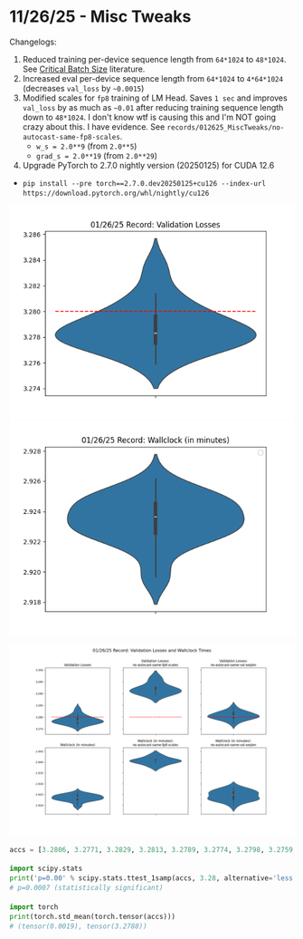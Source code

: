 # 11/26/25 - Misc Tweaks

Changelogs:

1. Reduced training per-device sequence length from `64*1024` to `48*1024`. See [Critical Batch Size](https://arxiv.org/abs/2410.21676) literature.
2. Increased eval per-device sequence length from `64*1024` to `4*64*1024` (decreases `val_loss` by `~0.0015`)
3. Modified scales for `fp8` training of LM Head. Saves `1 sec` and improves `val_loss` by as much as `~0.01` after reducing training sequence length down to `48*1024`. I don't know wtf is causing this and I'm NOT going crazy about this. I have evidence. See `records/012625_MiscTweaks/no-autocast-same-fp8-scales`.
    - `w_s = 2.0**9` (from `2.0**5`)
    - `grad_s = 2.0**19` (from `2.0**29`)
4. Upgrade PyTorch to 2.7.0 nightly version (20250125) for CUDA 12.6
  - `pip install --pre torch==2.7.0.dev20250125+cu126 --index-url https://download.pytorch.org/whl/nightly/cu126`

![](val_losses.png)
![](wallclock.png)

![](ablations.png)

```python
accs = [3.2806, 3.2771, 3.2829, 3.2813, 3.2789, 3.2774, 3.2798, 3.2759, 3.2794, 3.2775, 3.2768, 3.2793, 3.2838, 3.2779, 3.2782, 3.277, 3.2775, 3.2784, 3.2782, 3.2776, 3.2814, 3.2785, 3.2793, 3.2797, 3.2782, 3.2789, 3.2759, 3.2803, 3.278, 3.2782]

import scipy.stats
print('p=0.00' % scipy.stats.ttest_1samp(accs, 3.28, alternative='less').pvalue)
# p=0.0007 (statistically significant)

import torch
print(torch.std_mean(torch.tensor(accs)))
# (tensor(0.0019), tensor(3.2788))
```
